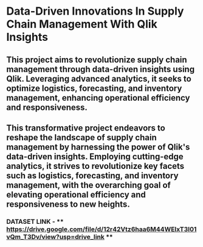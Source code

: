 # Data-Driven Innovations In Supply Chain Management With Qlik Insights
## This project aims to revolutionize supply chain management through data-driven insights using   Qlik. Leveraging advanced analytics, it seeks to optimize logistics, forecasting, and inventory management, enhancing operational efficiency and responsiveness. 
## This transformative project endeavors to reshape the landscape of supply chain management by harnessing the power of Qlik's data-driven insights. Employing cutting-edge analytics, it strives to revolutionize key facets such as logistics, forecasting, and inventory management, with the overarching goal of elevating operational efficiency and responsiveness to new heights.
### DATASET LINK - ** https://drive.google.com/file/d/12r42Vtz6haa6M44WElxT3l01vQm_T3Dv/view?usp=drive_link **
